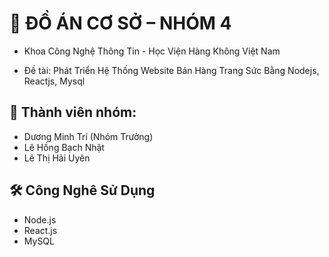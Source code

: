 # 📘 ĐỒ ÁN CƠ SỞ – NHÓM 4

- Khoa Công Nghệ Thông Tin - Học Viện Hàng Không Việt Nam

- Đề tài: Phát Triển Hệ Thống Website Bán Hàng Trang Sức Bằng Nodejs, Reactjs, Mysql

## 👥 Thành viên nhóm:

- Dương Minh Trí (Nhóm Trưởng)
- Lê Hồng Bạch Nhật
- Lê Thị Hải Uyên

## 🛠 Công Nghê Sử Dụng
- Node.js  
- React.js  
- MySQL






